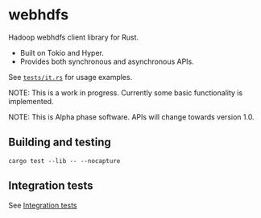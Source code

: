 # webhdfs

Hadoop webhdfs client library for Rust.

* Built on Tokio and Hyper. 
* Provides both synchronous and asynchronous APIs.

See [`tests/it.rs`](tests/it.rs) for usage examples.

NOTE: This is a work in progress. Currently some basic functionality is implemented.

NOTE: This is Alpha phase software. APIs will change towards version 1.0.

## Building and testing

```
cargo test --lib -- --nocapture
```

## Integration tests

See [Integration tests](INTEGRATION-TESTS.md)
